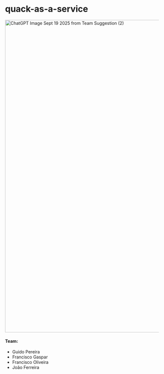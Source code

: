 # quack-as-a-service
<img width="1024" height="1024" alt="ChatGPT Image Sept 19 2025 from Team Suggestion (2)" src="https://github.com/user-attachments/assets/b1dc517b-3ad2-4113-bf3f-609d724f77bc" />

#### Team:

- Guido Pereira
- Francisco Gaspar
- Francisco Oliveira
- João Ferreira
